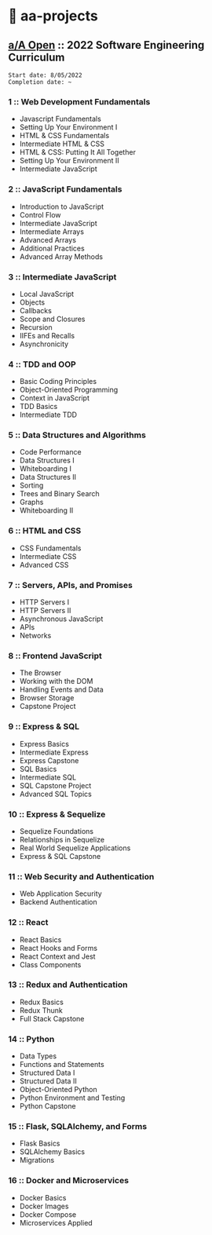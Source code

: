 # 📁 aa-projects

## [a/A Open](https://my.appacademy.io/) :: 2022 Software Engineering Curriculum 

```
Start date: 8/05/2022
Completion date: ~
```
### 1 :: Web Development Fundamentals

- Javascript Fundamentals 
- Setting Up Your Environment I
- HTML & CSS Fundamentals 
- Intermediate HTML & CSS
- HTML & CSS: Putting It All Together
- Setting Up Your Environment II
- Intermediate JavaScript

### 2 :: JavaScript Fundamentals
- Introduction to JavaScript
- Control Flow
- Intermediate JavaScript
- Intermediate Arrays
- Advanced Arrays
- Additional Practices
- Advanced Array Methods

### 3 :: Intermediate JavaScript
- Local JavaScript
- Objects
- Callbacks
- Scope and Closures
- Recursion
- IIFEs and Recalls
- Asynchronicity

### 4 :: TDD and OOP
- Basic Coding Principles
- Object-Oriented Programming
- Context in JavaScript
- TDD Basics
- Intermediate TDD

### 5 :: Data Structures and Algorithms
- Code Performance
- Data Structures I
- Whiteboarding I
- Data Structures II
- Sorting
- Trees and Binary Search 
- Graphs 
- Whiteboarding II 

### 6 :: HTML and CSS 
- CSS Fundamentals
- Intermediate CSS
- Advanced CSS

### 7 :: Servers, APIs, and Promises
- HTTP Servers I 
- HTTP Servers II 
- Asynchronous JavaScript
- APIs
- Networks

### 8 :: Frontend JavaScript
- The Browser 
- Working with the DOM
- Handling Events and Data
- Browser Storage
- Capstone Project

### 9 :: Express & SQL 
- Express Basics 
- Intermediate Express
- Express Capstone 
- SQL Basics 
- Intermediate SQL 
- SQL Capstone Project 
- Advanced SQL Topics 

### 10 :: Express & Sequelize 
- Sequelize Foundations
- Relationships in Sequelize
- Real World Sequelize Applications
- Express & SQL Capstone

### 11 :: Web Security and Authentication
- Web Application Security
- Backend Authentication

### 12 :: React 
- React Basics
- React Hooks and Forms
- React Context and Jest
- Class Components

### 13 :: Redux and Authentication 
- Redux Basics 
- Redux Thunk
- Full Stack Capstone

### 14 :: Python
- Data Types
- Functions and Statements
- Structured Data I 
- Structured Data II
- Object-Oriented Python
- Python Environment and Testing
- Python Capstone

### 15 :: Flask, SQLAlchemy, and Forms
- Flask Basics 
- SQLAlchemy Basics 
- Migrations

### 16 :: Docker and Microservices
- Docker Basics 
- Docker Images 
- Docker Compose
- Microservices Applied



